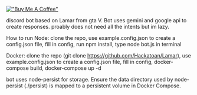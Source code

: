[!["Buy Me A Coffee"](https://www.buymeacoffee.com/assets/img/custom_images/orange_img.png)](https://buymeacoffee.com/hackatoa)

discord bot based on Lamar from gta V. Bot uses gemini and google api to create responses.
proably does not need all the intents but im lazy.

How to run
Node: clone the repo, use example.config.json to create a config.json file, fill in config, run npm install, type node bot.js in terminal

Docker: clone the repo (git clone https://github.com/Hackatoan/Lamar), use example.config.json to create a config.json file, fill in config, docker-compose build, docker-compose up -d

bot uses node-persist for storage. Ensure the data directory used by node-persist (./persist) is mapped to a persistent volume in Docker Compose.

